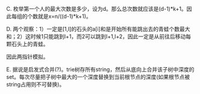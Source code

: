 C. 枚举第一个人的最大次数是多少，设为d。那么总次数就应该是(d-1)*k+1。因此每组的个数就是x=n/((d-1)*k+1)。

D. 两个观察：1）一定是[1,l]的石头的a[i]和是开始所有能跳出去的青蛙个数最大和；2）这时候1只能跳到l+1，而2可以跳到l+1,l+2，因此一定是从前往后移动每颗石头上的青蛙。

   因此两指针模拟。

E. 据说是启发式合并(?)。trie树存所有string，然后从底向上合并该子树中深度的set。每次尽量把子树中最大的一个深度替换到当前根节点的深度(如果根节点被string占用则不可替换)。

